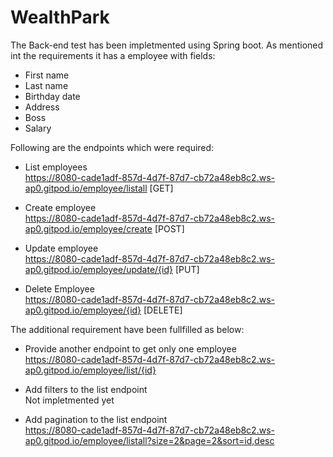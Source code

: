 # WealthPark
The Back-end test has been impletmented using Spring boot.
As mentioned int the requirements it has a employee with fields:
* First name
* Last name
* Birthday date
* Address
* Boss
* Salary

Following are the endpoints which were required:  
* List employees  
https://8080-cade1adf-857d-4d7f-87d7-cb72a48eb8c2.ws-ap0.gitpod.io/employee/listall [GET]

* Create employee  
https://8080-cade1adf-857d-4d7f-87d7-cb72a48eb8c2.ws-ap0.gitpod.io/employee/create [POST]

* Update employee  
https://8080-cade1adf-857d-4d7f-87d7-cb72a48eb8c2.ws-ap0.gitpod.io/employee/update/{id} [PUT]

* Delete Employee  
https://8080-cade1adf-857d-4d7f-87d7-cb72a48eb8c2.ws-ap0.gitpod.io/employee/{id} [DELETE]

The additional requirement have been fullfilled as below:  

* Provide another endpoint to get only one employee  
https://8080-cade1adf-857d-4d7f-87d7-cb72a48eb8c2.ws-ap0.gitpod.io/employee/list/{id}

* Add filters to the list endpoint  
Not impletmented yet

* Add pagination to the list endpoint  
https://8080-cade1adf-857d-4d7f-87d7-cb72a48eb8c2.ws-ap0.gitpod.io/employee/listall?size=2&page=2&sort=id,desc
